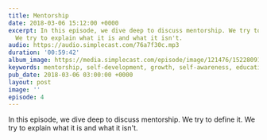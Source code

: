 ```yaml
---
title: Mentorship
date: 2018-03-06 15:12:00 +0000
excerpt: In this episode, we dive deep to discuss mentorship. We try to define it.
  We try to explain what it is and what it isn't.
audio: https://audio.simplecast.com/76a7f30c.mp3
duration: '00:59:42'
album_image: https://media.simplecast.com/episode/image/121476/1522809149-artwork.jpg
keywords: mentorship, self-development, growth, self-awareness, education, progress
pub_date: 2018-03-06 03:00:00 +0000
layout: post
image: ''
episode: 4
---
```


In this episode, we dive deep to discuss mentorship. We try to define it. We try to explain what it is and what it isn't.
